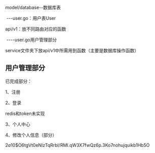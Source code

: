 model/database--数据库表

​	---user.go：用户表User

api/v1：放不同路由对应的函数	

​	----user.go用户管理部分

service文件夹下放api/v1中所需用到函数（主要是数据库操作函数）



## 用户管理部分

已完成部分：

1、注册

2、登录

redis和token未实现

3、个人中心

4、修改个人信息（部分）



$2a$10$O6tgVt0eNIzTqRrbl/RMI.qW3X7fwQz6p.3Ko7nohujquikb1Hb5O